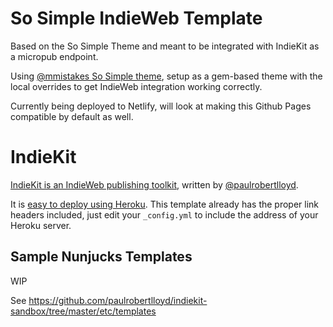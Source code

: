 # So Simple IndieWeb Template

Based on the So Simple Theme and meant to be integrated with IndieKit as a micropub endpoint.

Using [@mmistakes So Simple theme](https://github.com/mmistakes/so-simple-theme), setup as a gem-based theme with the local overrides to get IndieWeb integration working correctly.

Currently being deployed to Netlify, will look at making this Github Pages compatible by default as well.

# IndieKit

[IndieKit is an IndieWeb publishing toolkit](https://paulrobertlloyd.github.io/indiekit/), written by [@paulrobertlloyd](https://github.com/paulrobertlloyd).

It is [easy to deploy using Heroku](https://paulrobertlloyd.github.io/indiekit/deploy). This template already has the proper link headers included, just edit your `_config.yml` to include the address of your Heroku server.

## Sample Nunjucks Templates

WIP

See https://github.com/paulrobertlloyd/indiekit-sandbox/tree/master/etc/templates
